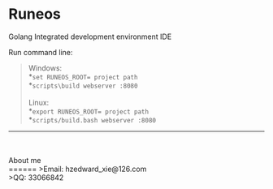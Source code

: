 Runeos
======

Golang Integrated development environment IDE <br>

Run command line: <br>
>Windows: <br>
>   *`set RUNEOS_ROOT= project path`<br>
>   *`scripts\build webserver :8080`<br><br>
>Linux: <br>
>   *`export RUNEOS_ROOT= project path`<br>
>   *`scripts/build.bash webserver :8080`<br>

******
<br>
<br>
About me<br>
======
>Email: hzedward_xie@126.com <br>
>QQ: 33066842 <br>
